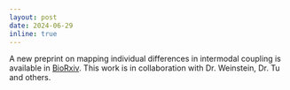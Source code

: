 ```yaml
---
layout: post
date: 2024-06-29
inline: true
---
```


A new preprint on mapping individual differences in intermodal coupling is available in [BioRxiv](https://doi.org/10.1101/2024.06.26.600817). This work is in collaboration with Dr. Weinstein, Dr. Tu and others.
